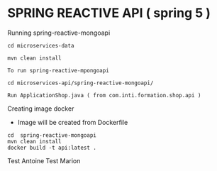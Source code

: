 # SPRING REACTIVE API ( spring 5 ) 
Running spring-reactive-mongoapi
```
cd microservices-data

mvn clean install

To run spring-reactive-mpongoapi

cd microservices-api/spring-reactive-mongoapi/

Run ApplicationShop.java ( from com.inti.formation.shop.api )
```

Creating image docker 
* Image will be created from  Dockerfile
```
cd  spring-reactive-mongoapi
mvn clean install
docker build -t api:latest .
```

Test Antoine
Test Marion

